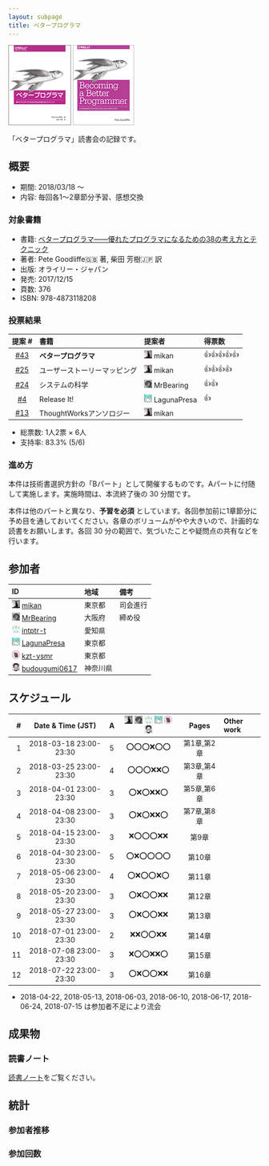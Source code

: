 ```yaml
---
layout: subpage
title: ベタープログラマ
---
```


[![ベタープログラマ](/images/cover-betterprog.png)](https://www.oreilly.co.jp/books/9784873118208/)
[![Becoming a Better Programmer](/images/cover-betterprog-en.png)](http://shop.oreilly.com/product/0636920033929.do)

「ベタープログラマ」読書会の記録です。

## 概要

* 期間: 2018/03/18 ～
* 内容: 毎回各1〜2章節分予習、感想交換

### 対象書籍

* 書籍: [ベタープログラマ――優れたプログラマになるための38の考え方とテクニック](https://www.oreilly.co.jp/books/9784873118208/)
* 著者: Pete Goodliffe:gb: 著, 柴田 芳樹:jp: 訳
* 出版: オライリー・ジャパン
* 発売: 2017/12/15
* 頁数: 376
* ISBN: 978-4873118208

### 投票結果

| 提案 #                                                  | 書籍                            | 提案者                                            | 得票数    |
|:-------------------------------------------------------:|:--------------------------------|:--------------------------------------------------|:---------|
| [#43](https://github.com/aosn/aosn.github.io/issues/43) | **ベタープログラマ**   | ![](/images/users/mikan_16.png) mikan  |:+1::+1::+1::+1::+1:|
| [#25](https://github.com/aosn/aosn.github.io/issues/25) | ユーザーストーリーマッピング   | ![](/images/users/mikan_16.png) mikan  |:+1::+1::+1::+1:|
| [#24](https://github.com/aosn/aosn.github.io/issues/24) | システムの科学                      | ![](/images/users/MrBearing_16.png) MrBearing     |:+1::+1:|
| [#4](https://github.com/aosn/aosn.github.io/issues/4)   | Release It!                      | ![](/images/users/LagunaPresa_16.png) LagunaPresa |:+1:|
| [#13](https://github.com/aosn/aosn.github.io/issues/13) | ThoughtWorksアンソロジー            | ![](/images/users/mikan_16.png) mikan             ||

* 総票数: 1人2票 × 6人
* 支持率: 83.3% (5/6)

### 進め方

本件は技術書選択方針の「Bパート」として開催するものです。Aパートに付随して実施します。実施時間は、本流終了後の 30 分間です。

本件は他のパートと異なり、**予習を必須** としています。各回参加前に1章節分に予め目を通しておいてください。各章のボリュームがやや大きいので、計画的な読書をお願いします。各回 30 分の範囲で、気づいたことや疑問点の共有などを行います。

## 参加者

| ID                                                                                        | 地域     | 備考      |
|:------------------------------------------------------------------------------------------|:---------|:----------|
| ![](/images/users/mikan_16.png) [mikan](https://github.com/mikan)                         | 東京都   | 司会進行 |
| ![](/images/users/MrBearing_16.png) [MrBearing](https://github.com/MrBearing)             | 大阪府   | 締め役 |
| ![](/images/users/intptr-t_16.png) [intptr-t](https://github.com/intptr-t)                | 愛知県   | 　         |
| ![](/images/users/LagunaPresa_16.png) [LagunaPresa](https://github.com/LagunaPresa)       | 東京都   |            |
| ![](/images/users/kzt-ysmr_16.png) [kzt-ysmr](https://github.com/kzt-ysmr)                | 東京都   | 　         |
| ![](/images/users/budougumi0617_16.png) [budougumi0617](https://github.com/budougumi0617) | 神奈川県 |            |

## スケジュール

| # | Date & Time (JST) | A | ![](/images/users/mikan_16.png) ![](/images/users/MrBearing_16.png) ![](/images/users/intptr-t_16.png) ![](/images/users/LagunaPresa_16.png) ![](/images/users/kzt-ysmr_16.png) ![](/images/users/budougumi0617_16.png) | Pages | Other work |
|---:|:----------------------:|:-:|:---------------------:|:-----------------:|:-----------------------|
|  1 | 2018-03-18 23:00-23:30 | 5 | :o::o::o::x::o::o:    | 第1章,第2章        |                        |
|  2 | 2018-03-25 23:00-23:30 | 4 | :o::o::o::x::x::o:    | 第3章,第4章        |                        |
|  3 | 2018-04-01 23:00-23:30 | 3 | :o::x::o::x::x::o:    | 第5章,第6章        |                        |
|  4 | 2018-04-08 23:00-23:30 | 3 | :o::x::o::x::x::o:    | 第7章,第8章        |                        |
|  5 | 2018-04-15 23:00-23:30 | 3 | :x::o::o::o::x::x:    | 第9章             |                        |
|  6 | 2018-04-30 23:00-23:30 | 5 | :o::x::o::o::o::o:    | 第10章            |                        |
|  7 | 2018-05-06 23:00-23:30 | 4 | :o::x::o::o::x::o:    | 第11章            |                        |
|  8 | 2018-05-20 23:00-23:30 | 3 | :o::x::o::o::x::x:    | 第12章            |                        |
|  9 | 2018-05-27 23:00-23:30 | 3 | :o::x::o::o::x::x:    | 第13章            |                        |
| 10 | 2018-07-01 23:00-23:30 | 2 | :x::x::o::o::x::x:    | 第14章            |                        |
| 11 | 2018-07-08 23:00-23:30 | 3 | :x::o::o::x::x::o:    | 第15章            |                        |
| 12 | 2018-07-22 23:00-23:30 | 3 | :o::x::o::o::x::x:    | 第16章            |                        |

* 2018-04-22, 2018-05-13, 2018-06-03, 2018-06-10, 2018-06-17, 2018-06-24, 2018-07-15 は参加者不足により流会

## 成果物

### 読書ノート

[読書ノート](/note/14-betterprog)をご覧ください。

## 統計

### 参加者推移

<canvas id="timesChart" width="400" height="200"></canvas>

### 参加回数

<canvas id="attendeesChart" width="400" height="200"></canvas>

<script>
handleEntryCharts("14-betterprog");
</script>
